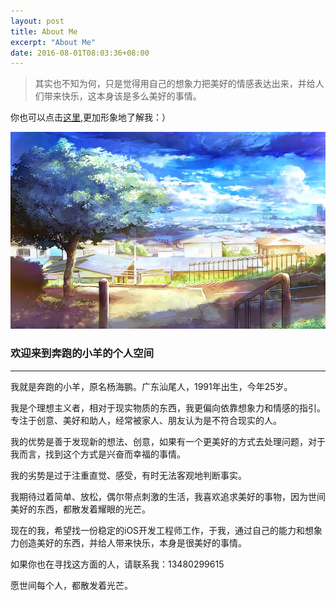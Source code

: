 ```yaml
---
layout: post
title: About Me
excerpt: "About Me"
date: 2016-08-01T08:03:36+08:00
---
```


>其实也不知为何，只是觉得用自己的想象力把美好的情感表达出来，并给人们带来快乐，这本身该是多么美好的事情。

你也可以点击[这里][id-1],更加形象地了解我：）

![alt text][id-2]

[id-1]: /intro  "Title"
[id-2]: ../assets/img/intro.jpg "Title"


### 欢迎来到奔跑的小羊的个人空间

***

我就是奔跑的小羊，原名杨海鹏。广东汕尾人，1991年出生，今年25岁。

我是个理想主义者，相对于现实物质的东西，我更偏向依靠想象力和情感的指引。专注于创意、美好和助人，经常被家人、朋友认为是不符合现实的人。

我的优势是善于发现新的想法、创意，如果有一个更美好的方式去处理问题，对于我而言，找到这个方式是兴奋而幸福的事情。

我的劣势是过于注重直觉、感受，有时无法客观地判断事实。

我期待过着简单、放松，偶尔带点刺激的生活，我喜欢追求美好的事物，因为世间美好的东西，都散发着耀眼的光芒。

现在的我，希望找一份稳定的iOS开发工程师工作，于我，通过自己的能力和想象力创造美好的东西，并给人带来快乐，本身是很美好的事情。

如果你也在寻找这方面的人，请联系我：13480299615 

愿世间每个人，都散发着光芒。










